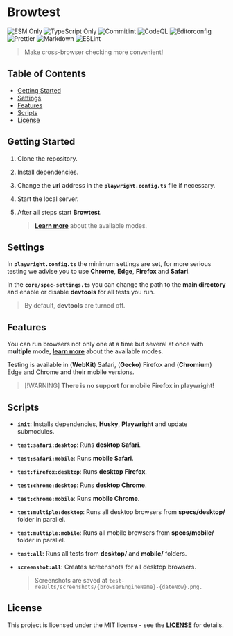 # Browtest

![ESM Only](https://img.shields.io/badge/ESM-only-gray?labelColor=fe0)
![TypeScript Only](https://img.shields.io/badge/TypeScript-only-gray?labelColor=06f)
![Commitlint](https://img.shields.io/github/actions/workflow/status/Archoleat/core/commitlint.yml?label=Commitlint)
![CodeQL](https://img.shields.io/github/actions/workflow/status/Archoleat/browtest/codeql.yml?label=CodeQL)
![Editorconfig](https://img.shields.io/github/actions/workflow/status/Archoleat/browtest/editorconfig.yml?label=Editorconfig)
![Prettier](https://img.shields.io/github/actions/workflow/status/Archoleat/browtest/prettier.yml?label=Prettier)
![Markdown](https://img.shields.io/github/actions/workflow/status/Archoleat/browtest/markdown.yml?label=Markdown)
![ESLint](https://img.shields.io/github/actions/workflow/status/Archoleat/browtest/eslint.yml?label=ESLint)

> Make cross-browser checking more convenient!

## Table of Contents

-   [Getting Started](#getting-started)
-   [Settings](#settings)
-   [Features](#features)
-   [Scripts](#scripts)
-   [License](#license)

## Getting Started

1.  Clone the repository.

1.  Install dependencies.

1.  Change the **url** address in the **`playwright.config.ts`** file
    if necessary.

1.  Start the local server.

1.  After all steps start **Browtest**.

    > [**Learn more**](#scripts) about the available modes.

## Settings

In **`playwright.config.ts`** the minimum settings are set,
for more serious testing we advise you to use **Chrome**, **Edge**, **Firefox**
and **Safari**.

In the **`core/spec-settings.ts`** you can change the path
to the **main directory** and enable or disable **devtools** for
all tests you run.

> By default, **devtools** are turned off.

## Features

You can run browsers not only one at a time but several at once
with **multiple** mode, [**learn more**](#scripts)
about the available modes.

Testing is available in (**WebKit**) Safari, (**Gecko**) Firefox and
(**Chromium**) Edge and Chrome and their mobile versions.

> \[!WARNING]
> **There is no support for mobile Firefox in playwright!**

## Scripts

-   **`init`**: Installs dependencies, **Husky**, **Playwright**
    and update submodules.

-   **`test:safari:desktop`**: Runs **desktop Safari**.

-   **`test:safari:mobile`**: Runs **mobile Safari**.

-   **`test:firefox:desktop`**: Runs **desktop Firefox**.

-   **`test:chrome:desktop`**: Runs **desktop Chrome**.

-   **`test:chrome:mobile`**: Runs **mobile Chrome**.

-   **`test:multiple:desktop`**: Runs all desktop browsers from
    **specs/desktop/** folder in parallel.

-   **`test:multiple:mobile`**: Runs all mobile browsers from
    **specs/mobile/** folder in parallel.

-   **`test:all`**: Runs all tests from **desktop/** and **mobile/** folders.

-   **`screenshot:all`**: Creates screenshots for all desktop browsers.

    > Screenshots are saved at
    > `test-results/screenshots/{browserEngineName}-{dateNow}.png.`

## License

This project is licensed under the MIT license - see the
[**LICENSE**](LICENSE) for details.
